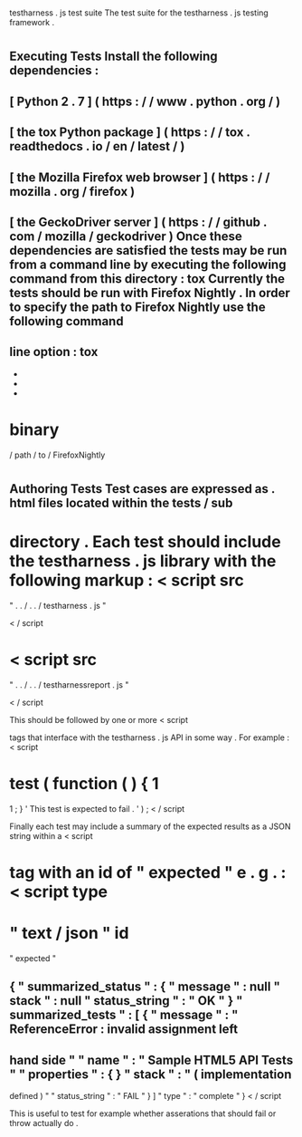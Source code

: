 #
testharness
.
js
test
suite
The
test
suite
for
the
testharness
.
js
testing
framework
.
#
#
Executing
Tests
Install
the
following
dependencies
:
-
[
Python
2
.
7
]
(
https
:
/
/
www
.
python
.
org
/
)
-
[
the
tox
Python
package
]
(
https
:
/
/
tox
.
readthedocs
.
io
/
en
/
latest
/
)
-
[
the
Mozilla
Firefox
web
browser
]
(
https
:
/
/
mozilla
.
org
/
firefox
)
-
[
the
GeckoDriver
server
]
(
https
:
/
/
github
.
com
/
mozilla
/
geckodriver
)
Once
these
dependencies
are
satisfied
the
tests
may
be
run
from
a
command
line
by
executing
the
following
command
from
this
directory
:
tox
Currently
the
tests
should
be
run
with
Firefox
Nightly
.
In
order
to
specify
the
path
to
Firefox
Nightly
use
the
following
command
-
line
option
:
tox
-
-
-
-
binary
=
/
path
/
to
/
FirefoxNightly
#
#
Authoring
Tests
Test
cases
are
expressed
as
.
html
files
located
within
the
tests
/
sub
-
directory
.
Each
test
should
include
the
testharness
.
js
library
with
the
following
markup
:
<
script
src
=
"
.
.
/
.
.
/
testharness
.
js
"
>
<
/
script
>
<
script
src
=
"
.
.
/
.
.
/
testharnessreport
.
js
"
>
<
/
script
>
This
should
be
followed
by
one
or
more
<
script
>
tags
that
interface
with
the
testharness
.
js
API
in
some
way
.
For
example
:
<
script
>
test
(
function
(
)
{
1
=
1
;
}
'
This
test
is
expected
to
fail
.
'
)
;
<
/
script
>
Finally
each
test
may
include
a
summary
of
the
expected
results
as
a
JSON
string
within
a
<
script
>
tag
with
an
id
of
"
expected
"
e
.
g
.
:
<
script
type
=
"
text
/
json
"
id
=
"
expected
"
>
{
"
summarized_status
"
:
{
"
message
"
:
null
"
stack
"
:
null
"
status_string
"
:
"
OK
"
}
"
summarized_tests
"
:
[
{
"
message
"
:
"
ReferenceError
:
invalid
assignment
left
-
hand
side
"
"
name
"
:
"
Sample
HTML5
API
Tests
"
"
properties
"
:
{
}
"
stack
"
:
"
(
implementation
-
defined
)
"
"
status_string
"
:
"
FAIL
"
}
]
"
type
"
:
"
complete
"
}
<
/
script
>
This
is
useful
to
test
for
example
whether
asserations
that
should
fail
or
throw
actually
do
.

